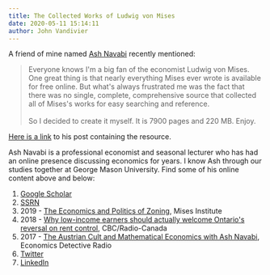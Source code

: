 ```yaml
---
title: The Collected Works of Ludwig von Mises
date: 2020-05-11 15:14:11
author: John Vandivier
---
```




<!-- wp:paragraph -->
<p>A friend of mine named <a href=\"https://ashnavabi.com/\">Ash Navabi</a> recently mentioned:</p>
<!-- /wp:paragraph -->

<!-- wp:quote -->
<blockquote class=\"wp-block-quote\"><p>Everyone knows I'm a big fan of the economist Ludwig von Mises. One great thing is that nearly everything Mises ever wrote is available for free online. But what's always frustrated me was the fact that there was no single, complete, comprehensive source that collected all of Mises's works for easy searching and reference.<br><br>So I decided to create it myself. It is 7900 pages and 220 MB. Enjoy.</p></blockquote>
<!-- /wp:quote -->

<!-- wp:paragraph -->
<p><a href=\"https://ashnavabi.com/2020/05/10/327/\">Here is a link</a> to his post containing the resource.</p>
<!-- /wp:paragraph -->

<!-- wp:paragraph -->
<p>Ash Navabi is a professional economist and seasonal lecturer who has had an online presence discussing economics for years. I know Ash through our studies together at George Mason University. Find some of his online content above and below:</p>
<!-- /wp:paragraph -->

<!-- wp:list {\"ordered\":true} -->
<ol><li><a href=\"https://scholar.google.com/citations?user=Rb9NheQAAAAJ&amp;hl=en&amp;oi=ao\">Google Scholar</a></li><li><a href=\"https://papers.ssrn.com/sol3/cf_dev/AbsByAuth.cfm?per_id=2708279\">SSRN</a></li><li>2019 - <a href=\"https://mises.org/wire/economics-and-politics-zoning\">The Economics and Politics of Zoning</a>, Mises Institute</li><li>2018 - <a href=\"https://www.cbc.ca/news/opinion/rent-control-opinion-1.4934398\">Why low-income earners should actually welcome Ontario's reversal on rent control</a>, CBC/Radio-Canada</li><li>2017 - <a href=\"https://www.youtube.com/watch?v=b_gEA9quO5Y\">The Austrian Cult and Mathematical Economics with Ash Navabi</a>, Economics Detective Radio</li><li><a href=\"https://twitter.com/ashnavabi?lang=en\">Twitter</a></li><li><a href=\"http://linkedin.com/in/ash-navabi-75278249/\">LinkedIn</a></li></ol>
<!-- /wp:list -->